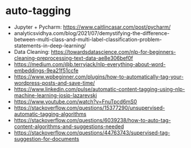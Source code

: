 # auto-tagging
- Jupyter + Pycharm: https://www.caitlincasar.com/post/pycharm/
- analyticsvidhya.com/blog/2021/07/demystifying-the-difference-between-multi-class-and-multi-label-classification-problem-statements-in-deep-learning/
- Data Cleaning: https://towardsdatascience.com/nlp-for-beginners-cleaning-preprocessing-text-data-ae8e306bef0f 
- https://medium.com/@b.terryjack/nlp-everything-about-word-embeddings-9ea21f51ccfe
- https://www.wpbeginner.com/plugins/how-to-automatically-tag-your-wordpress-posts-and-save-time/
- https://www.linkedin.com/pulse/automatic-content-tagging-using-nlp-machine-learning-josip-lazarevski
- https://www.youtube.com/watch?v=FnuTpcd6mS0
- https://stackoverflow.com/questions/15377290/unsupervised-automatic-tagging-algorithms
- https://stackoverflow.com/questions/6039238/how-to-auto-tag-content-algorithms-and-suggestions-needed
- https://stackoverflow.com/questions/44763743/supervised-tag-suggestion-for-documents

